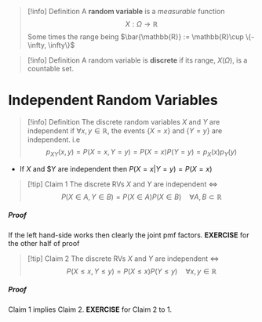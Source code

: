 >[!info] Definition
>A **random variable** is a *measurable* function
>$$X: \Omega \to \mathbb{R}$$
>Some times the range being $\bar{\mathbb{R}} := \mathbb{R}\cup \{-\infty, \infty\}$ 

>[!info] Definition
>A random variable is **discrete** if its range, $X(\Omega)$, is a countable set.

# Independent Random Variables

> [!info] Definition
> The discrete random variables $X$ and $Y$ are independent if $\forall x,y \in \mathbb{R}$, the events $\{X = x\}$ and $\{Y=y\}$ are independent. i.e 
> $$p_{XY}(x,y) = P(X=x,Y=y) = P(X=x)P(Y=y) = p_X(x)p_Y(y)$$

- If $X$ and $Y are independent then $P(X=x | Y=y) = P(X=x)$ 

>[!tip] Claim 1
>The discrete RVs $X$ and $Y$ are independent $\iff$ 
>$$P(X\in A, Y\in B) = P(X\in A)P(X\in B)\quad \forall A,B\subset \mathbb{R}$$
##### Proof
If the left hand-side works then clearly the joint pmf factors. **EXERCISE** for the other half of proof

>[!tip] Claim 2
>The discrete RVs $X$ and $Y$ are independent $\iff$ 
>$$P(X\leq x, Y\leq y) = P(X \leq x)P(Y \leq y)\quad \forall x,y\in \mathbb{R}$$ 
##### Proof
Claim 1 implies Claim 2. **EXERCISE** for Claim 2 to 1.

